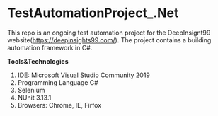 # TestAutomationProject_.Net

This repo is an ongoing test automation project for the DeepInsignt99 website(https://deepinsights99.com/). The project contains a building automation framework in C#.

**Tools&Technologies**

1.	IDE: Microsoft Visual Studio Community 2019
2.	Programming Language C#
3.	Selenium
4.	NUnit 3.13.1
5.	Browsers: Chrome, IE, Firfox
